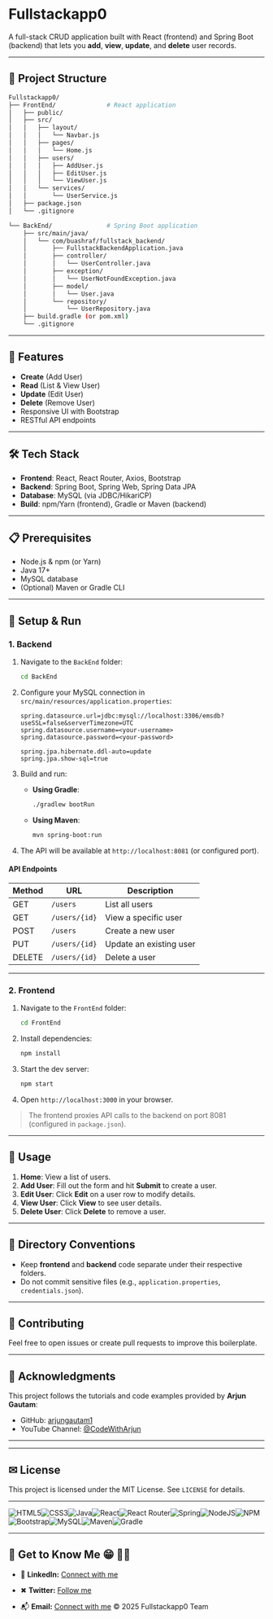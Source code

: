 # Fullstackapp0

A full-stack CRUD application built with React (frontend) and Spring Boot (backend) that lets you **add**, **view**, **update**, and **delete** user records.

---

## 📁 Project Structure

```bash
Fullstackapp0/
├── FrontEnd/              # React application
│   ├── public/
│   ├── src/
│   │   ├── layout/
│   │   │   └── Navbar.js
│   │   ├── pages/
│   │   │   └── Home.js
│   │   ├── users/
│   │   │   ├── AddUser.js
│   │   │   ├── EditUser.js
│   │   │   └── ViewUser.js
│   │   └── services/
│   │       └── UserService.js
│   ├── package.json
│   └── .gitignore

└── BackEnd/               # Spring Boot application
    ├── src/main/java/
    │   └── com/buashraf/fullstack_backend/
    │       ├── FullstackBackendApplication.java
    │       ├── controller/
    │       │   └── UserController.java
    │       ├── exception/
    │       │   └── UserNotFoundException.java
    │       ├── model/
    │       │   └── User.java
    │       └── repository/
    │           └── UserRepository.java
    ├── build.gradle (or pom.xml)
    └── .gitignore
```

---

## 🚀 Features

* **Create** (Add User)
* **Read** (List & View User)
* **Update** (Edit User)
* **Delete** (Remove User)
* Responsive UI with Bootstrap
* RESTful API endpoints

---

## 🛠️ Tech Stack

* **Frontend**: React, React Router, Axios, Bootstrap
* **Backend**: Spring Boot, Spring Web, Spring Data JPA
* **Database**: MySQL (via JDBC/HikariCP)
* **Build**: npm/Yarn (frontend), Gradle or Maven (backend)

---

## 📋 Prerequisites

* Node.js & npm (or Yarn)
* Java 17+
* MySQL database
* (Optional) Maven or Gradle CLI

---

## 🔧 Setup & Run

### 1. Backend

1. Navigate to the `BackEnd` folder:

   ```bash
   cd BackEnd
   ```
2. Configure your MySQL connection in `src/main/resources/application.properties`:

   ```properties
   spring.datasource.url=jdbc:mysql://localhost:3306/emsdb?useSSL=false&serverTimezone=UTC
   spring.datasource.username=<your-username>
   spring.datasource.password=<your-password>

   spring.jpa.hibernate.ddl-auto=update
   spring.jpa.show-sql=true
   ```
3. Build and run:

   * **Using Gradle**:

     ```bash
     ./gradlew bootRun
     ```
   * **Using Maven**:

     ```bash
     mvn spring-boot:run
     ```
4. The API will be available at `http://localhost:8081` (or configured port).

#### API Endpoints

| Method | URL           | Description             |
| ------ | ------------- | ----------------------- |
| GET    | `/users`      | List all users          |
| GET    | `/users/{id}` | View a specific user    |
| POST   | `/users`      | Create a new user       |
| PUT    | `/users/{id}` | Update an existing user |
| DELETE | `/users/{id}` | Delete a user           |

---

### 2. Frontend

1. Navigate to the `FrontEnd` folder:

   ```bash
   cd FrontEnd
   ```
2. Install dependencies:

   ```bash
   npm install
   ```
3. Start the dev server:

   ```bash
   npm start
   ```
4. Open `http://localhost:3000` in your browser.

> The frontend proxies API calls to the backend on port 8081 (configured in `package.json`).

---

## 🧪 Usage

1. **Home**: View a list of users.
2. **Add User**: Fill out the form and hit **Submit** to create a user.
3. **Edit User**: Click **Edit** on a user row to modify details.
4. **View User**: Click **View** to see user details.
5. **Delete User**: Click **Delete** to remove a user.

---

## 📂 Directory Conventions

* Keep **frontend** and **backend** code separate under their respective folders.
* Do not commit sensitive files (e.g., `application.properties`, `credentials.json`).

---

## 🤝 Contributing

Feel free to open issues or create pull requests to improve this boilerplate.

---

## 🙏 Acknowledgments

This project follows the tutorials and code examples provided by **Arjun Gautam**:

* GitHub: [arjungautam1](https://github.com/arjungautam1)
* YouTube Channel: [@CodeWithArjun](https://www.youtube.com/@CodeWithArjun)

---
---

## ✉ License  
This project is licensed under the MIT License. See `LICENSE` for details.

---

![HTML5](https://img.shields.io/badge/html5-%23E34F26.svg?style=for-the-badge&logo=html5&logoColor=white)![CSS3](https://img.shields.io/badge/css3-%231572B6.svg?style=for-the-badge&logo=css3&logoColor=white)![Java](https://img.shields.io/badge/java-%23ED8B00.svg?style=for-the-badge&logo=openjdk&logoColor=white)![React](https://img.shields.io/badge/react-%2320232a.svg?style=for-the-badge&logo=react&logoColor=%2361DAFB)![React Router](https://img.shields.io/badge/React_Router-CA4245?style=for-the-badge&logo=react-router&logoColor=white)![Spring](https://img.shields.io/badge/spring-%236DB33F.svg?style=for-the-badge&logo=spring&logoColor=white)![NodeJS](https://img.shields.io/badge/node.js-6DA55F?style=for-the-badge&logo=node.js&logoColor=white)![NPM](https://img.shields.io/badge/NPM-%23CB3837.svg?style=for-the-badge&logo=npm&logoColor=white)![Bootstrap](https://img.shields.io/badge/bootstrap-%238511FA.svg?style=for-the-badge&logo=bootstrap&logoColor=white)![MySQL](https://img.shields.io/badge/mysql-4479A1.svg?style=for-the-badge&logo=mysql&logoColor=white)![Maven](https://img.shields.io/badge/apachemaven-C71A36.svg?style=for-the-badge&logo=apachemaven&logoColor=white)![Gradle](https://img.shields.io/badge/Gradle-02303A.svg?style=for-the-badge&logo=Gradle&logoColor=white)

---
## 💬 Get to Know Me  😁 👨‍💻

- 💼 **LinkedIn:** [Connect with me](www.linkedin.com/in/muhammed-alkulaib-773492238)

- ✖ **Twitter:** [Follow me](https://twitter.com/bo_ashraf)

- 📬 **Email:** [Connect with me](muhammedalmugera21@gmail.com)
© 2025 Fullstackapp0 Team
